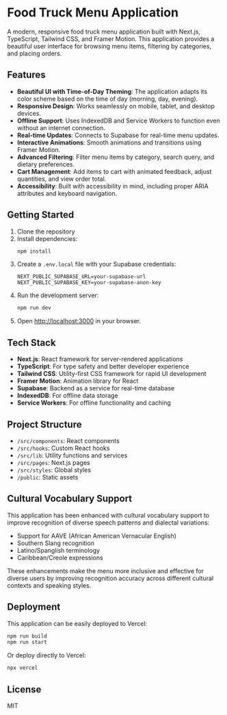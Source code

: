 # Food Truck Menu Application

A modern, responsive food truck menu application built with Next.js, TypeScript, Tailwind CSS, and Framer Motion. This application provides a beautiful user interface for browsing menu items, filtering by categories, and placing orders.

## Features

- **Beautiful UI with Time-of-Day Theming**: The application adapts its color scheme based on the time of day (morning, day, evening).
- **Responsive Design**: Works seamlessly on mobile, tablet, and desktop devices.
- **Offline Support**: Uses IndexedDB and Service Workers to function even without an internet connection.
- **Real-time Updates**: Connects to Supabase for real-time menu updates.
- **Interactive Animations**: Smooth animations and transitions using Framer Motion.
- **Advanced Filtering**: Filter menu items by category, search query, and dietary preferences.
- **Cart Management**: Add items to cart with animated feedback, adjust quantities, and view order total.
- **Accessibility**: Built with accessibility in mind, including proper ARIA attributes and keyboard navigation.

## Getting Started

1. Clone the repository
2. Install dependencies:
   ```bash
   npm install
   ```
3. Create a `.env.local` file with your Supabase credentials:
   ```
   NEXT_PUBLIC_SUPABASE_URL=your-supabase-url
   NEXT_PUBLIC_SUPABASE_KEY=your-supabase-anon-key
   ```
4. Run the development server:
   ```bash
   npm run dev
   ```
5. Open [http://localhost:3000](http://localhost:3000) in your browser.

## Tech Stack

- **Next.js**: React framework for server-rendered applications
- **TypeScript**: For type safety and better developer experience
- **Tailwind CSS**: Utility-first CSS framework for rapid UI development
- **Framer Motion**: Animation library for React
- **Supabase**: Backend as a service for real-time database
- **IndexedDB**: For offline data storage
- **Service Workers**: For offline functionality and caching

## Project Structure

- `/src/components`: React components
- `/src/hooks`: Custom React hooks
- `/src/lib`: Utility functions and services
- `/src/pages`: Next.js pages
- `/src/styles`: Global styles
- `/public`: Static assets

## Cultural Vocabulary Support

This application has been enhanced with cultural vocabulary support to improve recognition of diverse speech patterns and dialectal variations:

- Support for AAVE (African American Vernacular English)
- Southern Slang recognition
- Latino/Spanglish terminology
- Caribbean/Creole expressions

These enhancements make the menu more inclusive and effective for diverse users by improving recognition accuracy across different cultural contexts and speaking styles.

## Deployment

This application can be easily deployed to Vercel:

```bash
npm run build
npm run start
```

Or deploy directly to Vercel:

```bash
npx vercel
```

## License

MIT
